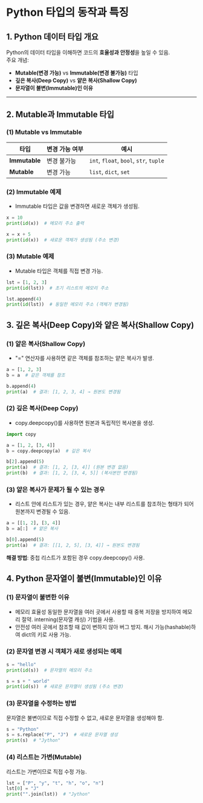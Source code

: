 # Python 타입의 동작과 특징

## 1. Python 데이터 타입 개요
Python의 데이터 타입을 이해하면 코드의 **효율성과 안정성**을 높일 수 있음.  
주요 개념:
- **Mutable(변경 가능)** vs **Immutable(변경 불가능)** 타입
- **깊은 복사(Deep Copy)** vs **얕은 복사(Shallow Copy)**
- **문자열이 불변(Immutable)인 이유**

---

## 2. Mutable과 Immutable 타입

### (1) Mutable vs Immutable
| 타입 | 변경 가능 여부 | 예시 |
|------|--------------|------|
| **Immutable** | 변경 불가능 | `int`, `float`, `bool`, `str`, `tuple` |
| **Mutable** | 변경 가능 | `list`, `dict`, `set` |

### (2) Immutable 예제
- Immutable 타입은 값을 변경하면 새로운 객체가 생성됨.
```python
x = 10
print(id(x))  # 메모리 주소 출력

x = x + 5
print(id(x))  # 새로운 객체가 생성됨 (주소 변경)
```
### (3) Mutable 예제
- Mutable 타입은 객체를 직접 변경 가능.
```python
lst = [1, 2, 3]
print(id(lst))  # 초기 리스트의 메모리 주소

lst.append(4)
print(id(lst))  # 동일한 메모리 주소 (객체가 변경됨)
```
## 3. 깊은 복사(Deep Copy)와 얕은 복사(Shallow Copy)
### (1) 얕은 복사(Shallow Copy)
- "=" 연산자를 사용하면 같은 객체를 참조하는 얕은 복사가 발생.
```python
a = [1, 2, 3]
b = a  # 같은 객체를 참조

b.append(4)
print(a)  # 결과: [1, 2, 3, 4] → 원본도 변경됨
```
### (2) 깊은 복사(Deep Copy)
- copy.deepcopy()를 사용하면 원본과 독립적인 복사본을 생성.
```python
import copy

a = [1, 2, [3, 4]]
b = copy.deepcopy(a)  # 깊은 복사

b[2].append(5)
print(a)  # 결과: [1, 2, [3, 4]] (원본 변경 없음)
print(b)  # 결과: [1, 2, [3, 4, 5]] (복사본만 변경됨)
```
### (3) 얕은 복사가 문제가 될 수 있는 경우
- 리스트 안에 리스트가 있는 경우, 얕은 복사는 내부 리스트를 참조하는 형태가 되어 원본까지 변경될 수 있음.
```python
a = [[1, 2], [3, 4]]
b = a[:]  # 얕은 복사

b[0].append(5)
print(a)  # 결과: [[1, 2, 5], [3, 4]] → 원본도 변경됨
```
**해결 방법**: 중첩 리스트가 포함된 경우 copy.deepcopy() 사용.
## 4. Python 문자열이 불변(Immutable)인 이유
### (1) 문자열이 불변한 이유
- 메모리 효율성
동일한 문자열을 여러 곳에서 사용할 때 중복 저장을 방지하여 메모리 절약.
interning(문자열 캐싱) 기법을 사용.
- 안전성
여러 곳에서 참조할 때 값이 변하지 않아 버그 방지.
해시 가능(hashable)하여 dict의 키로 사용 가능.
### (2) 문자열 변경 시 객체가 새로 생성되는 예제
```python
s = "hello"
print(id(s))  # 문자열의 메모리 주소

s = s + " world"
print(id(s))  # 새로운 문자열이 생성됨 (주소 변경)
```
### (3) 문자열을 수정하는 방법
 문자열은 불변이므로 직접 수정할 수 없고, 새로운 문자열을 생성해야 함.
```python
s = "Python"
s = s.replace("P", "J")  # 새로운 문자열 생성
print(s)  # "Jython"
```
### (4) 리스트는 가변(Mutable)
리스트는 가변이므로 직접 수정 가능.
```python
lst = ["P", "y", "t", "h", "o", "n"]
lst[0] = "J"
print("".join(lst))  # "Jython"
```
